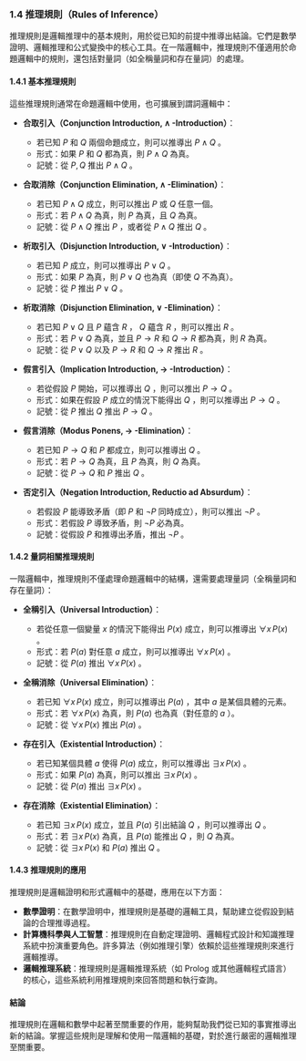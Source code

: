 ### 1.4 推理規則（Rules of Inference）

推理規則是邏輯推理中的基本規則，用於從已知的前提中推導出結論。它們是數學證明、邏輯推理和公式變換中的核心工具。在一階邏輯中，推理規則不僅適用於命題邏輯中的規則，還包括對量詞（如全稱量詞和存在量詞）的處理。

#### 1.4.1 基本推理規則

這些推理規則通常在命題邏輯中使用，也可擴展到謂詞邏輯中：

- **合取引入（Conjunction Introduction,  $\land$ -Introduction）**：
  - 若已知  $P$  和  $Q$  兩個命題成立，則可以推導出  $P \land Q$ 。
  - 形式：如果  $P$  和  $Q$  都為真，則  $P \land Q$  為真。
  - 記號：從  $P, Q$  推出  $P \land Q$ 。

- **合取消除（Conjunction Elimination,  $\land$ -Elimination）**：
  - 若已知  $P \land Q$  成立，則可以推出  $P$  或  $Q$  任意一個。
  - 形式：若  $P \land Q$  為真，則  $P$  為真，且  $Q$  為真。
  - 記號：從  $P \land Q$  推出  $P$ ，或者從  $P \land Q$  推出  $Q$ 。

- **析取引入（Disjunction Introduction,  $\lor$ -Introduction）**：
  - 若已知  $P$  成立，則可以推導出  $P \lor Q$ 。
  - 形式：如果  $P$  為真，則  $P \lor Q$  也為真（即使  $Q$  不為真）。
  - 記號：從  $P$  推出  $P \lor Q$ 。

- **析取消除（Disjunction Elimination,  $\lor$ -Elimination）**：
  - 若已知  $P \lor Q$  且  $P$  蘊含  $R$ ， $Q$  蘊含  $R$ ，則可以推出  $R$ 。
  - 形式：若  $P \lor Q$  為真，並且  $P \to R$  和  $Q \to R$  都為真，則  $R$  為真。
  - 記號：從  $P \lor Q$  以及  $P \to R$  和  $Q \to R$  推出  $R$ 。

- **假言引入（Implication Introduction,  $\to$ -Introduction）**：
  - 若從假設  $P$  開始，可以推導出  $Q$ ，則可以推出  $P \to Q$ 。
  - 形式：如果在假設  $P$  成立的情況下能得出  $Q$ ，則可以推導出  $P \to Q$ 。
  - 記號：從  $P$  推出  $Q$  推出  $P \to Q$ 。

- **假言消除（Modus Ponens,  $\to$ -Elimination）**：
  - 若已知  $P \to Q$  和  $P$  都成立，則可以推導出  $Q$ 。
  - 形式：若  $P \to Q$  為真，且  $P$  為真，則  $Q$  為真。
  - 記號：從  $P \to Q$  和  $P$  推出  $Q$ 。

- **否定引入（Negation Introduction, Reductio ad Absurdum）**：
  - 若假設  $P$  能導致矛盾（即  $P$  和  $\neg P$  同時成立），則可以推出  $\neg P$ 。
  - 形式：若假設  $P$  導致矛盾，則  $\neg P$  必為真。
  - 記號：從假設  $P$  和推導出矛盾，推出  $\neg P$ 。

#### 1.4.2 量詞相關推理規則

一階邏輯中，推理規則不僅處理命題邏輯中的結構，還需要處理量詞（全稱量詞和存在量詞）：

- **全稱引入（Universal Introduction）**：
  - 若從任意一個變量  $x$  的情況下能得出  $P(x)$  成立，則可以推導出  $\forall x \, P(x)$ 。
  - 形式：若  $P(a)$  對任意  $a$  成立，則可以推導出  $\forall x \, P(x)$ 。
  - 記號：從  $P(a)$  推出  $\forall x \, P(x)$ 。

- **全稱消除（Universal Elimination）**：
  - 若已知  $\forall x \, P(x)$  成立，則可以推導出  $P(a)$ ，其中  $a$  是某個具體的元素。
  - 形式：若  $\forall x \, P(x)$  為真，則  $P(a)$  也為真（對任意的  $a$ ）。
  - 記號：從  $\forall x \, P(x)$  推出  $P(a)$ 。

- **存在引入（Existential Introduction）**：
  - 若已知某個具體  $a$  使得  $P(a)$  成立，則可以推導出  $\exists x \, P(x)$ 。
  - 形式：如果  $P(a)$  為真，則可以推出  $\exists x \, P(x)$ 。
  - 記號：從  $P(a)$  推出  $\exists x \, P(x)$ 。

- **存在消除（Existential Elimination）**：
  - 若已知  $\exists x \, P(x)$  成立，並且  $P(a)$  引出結論  $Q$ ，則可以推導出  $Q$ 。
  - 形式：若  $\exists x \, P(x)$  為真，且  $P(a)$  能推出  $Q$ ，則  $Q$  為真。
  - 記號：從  $\exists x \, P(x)$  和  $P(a)$  推出  $Q$ 。

#### 1.4.3 推理規則的應用

推理規則是邏輯證明和形式邏輯中的基礎，應用在以下方面：

- **數學證明**：在數學證明中，推理規則是基礎的邏輯工具，幫助建立從假設到結論的合理推導過程。
- **計算機科學與人工智慧**：推理規則在自動定理證明、邏輯程式設計和知識推理系統中扮演重要角色。許多算法（例如推理引擎）依賴於這些推理規則來進行邏輯推導。
- **邏輯推理系統**：推理規則是邏輯推理系統（如 Prolog 或其他邏輯程式語言）的核心，這些系統利用推理規則來回答問題和執行查詢。

#### 結論

推理規則在邏輯和數學中起著至關重要的作用，能夠幫助我們從已知的事實推導出新的結論。掌握這些規則是理解和使用一階邏輯的基礎，對於進行嚴密的邏輯推理至關重要。